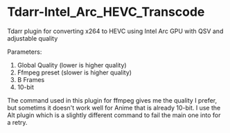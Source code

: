 # Tdarr-Intel_Arc_HEVC_Transcode
Tdarr plugin for converting x264 to HEVC using Intel Arc GPU with QSV and adjustable quality

Parameters:

1. Global Quality (lower is higher quality)
2. Ffmpeg preset (slower is higher quality)
3. B Frames
4. 10-bit

The command used in this plugin for ffmpeg gives me the quality I prefer, but sometims it doesn't work well for Anime that is already 10-bit. I use the Alt plugin which is a slightly different command to fail the main one into for a retry.
